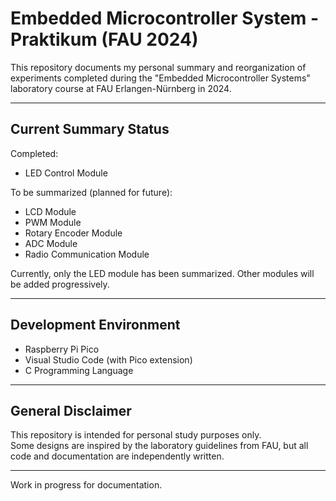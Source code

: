 # Embedded Microcontroller System - Praktikum (FAU 2024)

This repository documents my personal summary and reorganization of experiments completed during the "Embedded Microcontroller Systems" laboratory course at FAU Erlangen-Nürnberg in 2024.

---

## Current Summary Status

Completed:
- LED Control Module

To be summarized (planned for future):
- LCD Module
- PWM Module
- Rotary Encoder Module
- ADC Module
- Radio Communication Module

Currently, only the LED module has been summarized. Other modules will be added progressively.

---

## Development Environment

- Raspberry Pi Pico
- Visual Studio Code (with Pico extension)
- C Programming Language

---

## General Disclaimer

This repository is intended for personal study purposes only.  
Some designs are inspired by the laboratory guidelines from FAU, but all code and documentation are independently written.

---

Work in progress for documentation.
